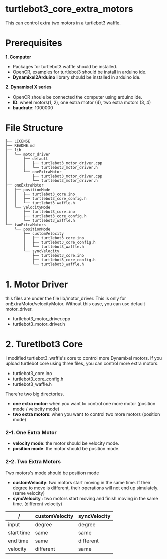 # turtlebot3_core_extra_motors
This can control extra two motors in a turtlebot3 waffle.

# Prerequisites
**1. Computer**
- Packages for turtlebot3 waffle should be installed.
- OpenCR, examples for turtlebot3 should be install in arduino ide.
- **Dynamixel2Arduino** library should be installed in arduino ide.

**2. Dynamixel X series**
- OpenCR shoule be connected the computer using arduino ide.
- **ID**: wheel motors(1, 2), one extra motor (4), two extra motors (3, 4)
- **baudrate**: 1000000

# File Structure
```
├── LICENSE
├── README.md
├── lib
│   └── motor_driver
│       ├── default
│       │   ├── turtlebot3_motor_driver.cpp
│       │   └── turtlebot3_motor_driver.h
│       └── oneExtraMotor
│           ├── turtlebot3_motor_driver.cpp
│           └── turtlebot3_motor_driver.h
├── oneExtraMotor
│   ├── positionMode
│   │   ├── turtlebot3_core.ino
│   │   ├── turtlebot3_core_config.h
│   │   └── turtlebot3_waffle.h
│   └── velocityMode
│       ├── turtlebot3_core.ino
│       ├── turtlebot3_core_config.h
│       └── turtlebot3_waffle.h
└── twoExtraMotors
    └── positionMode
        ├── customVelocity
        │   ├── turtlebot3_core.ino
        │   ├── turtlebot3_core_config.h
        │   └── turtlebot3_waffle.h
        └── syncVelocity
            ├── turtlebot3_core.ino
            ├── turtlebot3_core_config.h
            └── turtlebot3_waffle.h
```

# 1. Motor Driver
this files are under the file lib/motor_driver. This is only for onExtraMotor/velocityMotor. Without this case, you can use default motor_driver.
* turtlebot3_motor_driver.cpp
* turtlebot3_motor_driver.h

# 2. Turetlbot3 Core
I modified turtlebot3_waffle's core to control more Dynamixel motors.
If you upload turtlebot core using three files, you can control more extra motors. 
* turtlebot3_core.ino
* turtlebot3_core_config.h
* turtlebot3_waffle.h

There're two big directories.
* **one extra motor**: when you want to control one more motor (position mode / velocity mode)
* **two extra motors**: when you want to control two more motors (position mode)

### 2-1. One Extra Motor

* **velocity mode**: the motor should be velocity mode.
* **position mode**: the motor should be position mode.

### 2-2. Two Extra Motors

Two motors's mode should be position mode

* **customVelocity**: two motors start moving in the same time. If their degree to move is different, their operations will not end up simulately. (same velocity)
* **syncVelocity** : two motors start moving and finish moving in the same time. (different velocity)

|/|customVelocity|syncVelocity|
|--|--|--|
|input | degree | degree |
| start time | same | same |
| end time | same | different| 
| velocity | different | same |